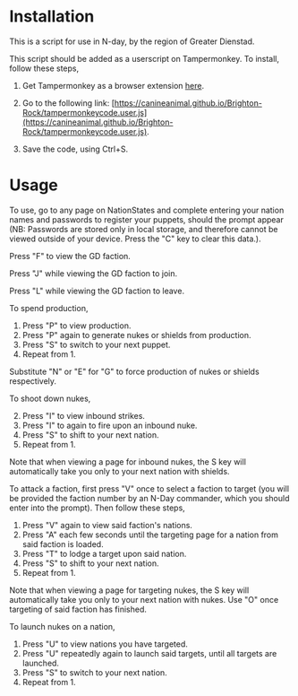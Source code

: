 # Installation
This is a script for use in N-day, by the region of Greater Dienstad.

This script should be added as a userscript on Tampermonkey. To install, follow these steps,

1) Get Tampermonkey as a browser extension [here](https://www.tampermonkey.net/).

2) Go to the following link: [https://canineanimal.github.io/Brighton-Rock/tampermonkeycode.user.js](https://canineanimal.github.io/Brighton-Rock/tampermonkeycode.user.js).

4) Save the code, using Ctrl+S.

# Usage

To use, go to any page on NationStates and complete entering your nation names and passwords to register your puppets, should the prompt appear (NB: Passwords are stored only in local storage, and therefore cannot be viewed outside of your device. Press the "C" key to clear this data.).

Press "F" to view the GD faction.

Press "J" while viewing the GD faction to join.

Press "L" while viewing the GD faction to leave.

To spend production,

1) Press "P" to view production.
2) Press "P" again to generate nukes or shields from production.
3) Press "S" to switch to your next puppet.
4) Repeat from 1.

Substitute "N" or "E" for "G" to force production of nukes or shields respectively.

To shoot down nukes,

2) Press "I" to view inbound strikes.
3) Press "I" to again to fire upon an inbound nuke.
4) Press "S" to shift to your next nation.
5) Repeat from 1.

Note that when viewing a page for inbound nukes, the S key will automatically take you only to your next nation with shields.

To attack a faction, first press "V" once to select a faction to target (you will be provided the faction number by an N-Day commander, which you should enter into the prompt). Then follow these steps,

1) Press "V" again to view said faction's nations.
2) Press "A" each few seconds until the targeting page for a nation from said faction is loaded.
3) Press "T" to lodge a target upon said nation.
4) Press "S" to shift to your next nation.
5) Repeat from 1.

Note that when viewing a page for targeting nukes, the S key will automatically take you only to your next nation with nukes. Use "O" once targeting of said faction has finished.

To launch nukes on a nation,
1) Press "U" to view nations you have targeted.
2) Press "U" repeatedly again to launch said targets, until all targets are launched.
3) Press "S" to switch to your next nation.
4) Repeat from 1.
